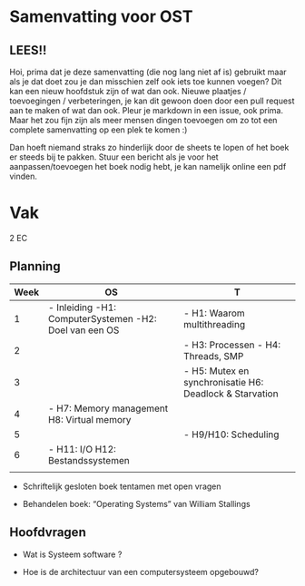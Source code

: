 # Samenvatting voor OST 

## LEES!!
Hoi, prima dat je deze samenvatting (die nog lang niet af is) gebruikt maar als je dat doet zou je dan misschien zelf ook iets toe kunnen  voegen? Dit kan een nieuw hoofdstuk zijn of wat dan ook. Nieuwe plaatjes / toevoegingen / verbeteringen, je kan dit gewoon doen door een pull request aan te maken of wat dan ook. Pleur je markdown in een issue, ook prima. Maar het zou fijn zijn als meer mensen dingen toevoegen om zo tot een complete samenvatting op een plek te komen :)

Dan hoeft niemand straks zo hinderlijk door de sheets te lopen of het boek er steeds bij te pakken. Stuur een bericht als je voor het aanpassen/toevoegen het boek nodig hebt, je kan namelijk online een pdf vinden.

# Vak
2 EC
## Planning
| Week 	| OS                                                       	| T                                                     	|
|------	|----------------------------------------------------------	|-------------------------------------------------------	|
| 1    	|  - Inleiding  -H1: ComputerSystemen -H2: Doel van een OS 	| - H1: Waarom multithreading                            	|
| 2    	|                                                          	| - H3: Processen - H4: Threads, SMP                    	|
| 3    	|                                                          	| - H5: Mutex en synchronisatie H6: Deadlock & Starvation 	|
| 4    	| - H7: Memory management H8: Virtual memory                |                                                       	|
| 5    	|                                                          	| - H9/H10: Scheduling                                    	|
| 6    	| - H11: I/O H12: Bestandssystemen                          |                                                       	|
|      	|                                                          	|                                                       	|


- Schriftelijk gesloten boek tentamen met open vragen

- Behandelen boek: “Operating Systems” van William Stallings

## Hoofdvragen
- Wat is Systeem software ?

- Hoe is de architectuur van een computersysteem opgebouwd?


